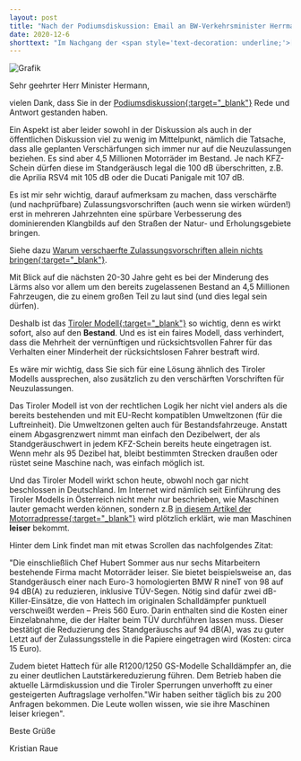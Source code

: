 ```yaml
---
layout: post
title: "Nach der Podiumsdiskussion: Email an BW-Verkehrsminister Herrmann"
date: 2020-12-6
shorttext: "Im Nachgang der <span style='text-decoration: underline;'>[Podiumsdiskussion](https://vm.baden-wuerttemberg.de/index.php?id=18123){:target='_blank'}</span> am 26.11.2020 zum Thema Motorradlärm mit Verkehrsminister Winfried Hermann sowie dem Lärmschutzbeauftragten des Landes, Thomas Marwein sowie weiteren Akteuren, habe ich das folgende E-Mail an den Verkehrsminister gesendet, das bislang leider noch unbeantwortet blieb."
---
```


<img src="https://vm.baden-wuerttemberg.de/fileadmin/_processed_/6/b/csm_190517_ANHANG_Pressemitteilung_Landesregierung_f%C3%B6rdert_Motorradl%C3%A4rm-Displays_bb2141332c.jpg" alt="Grafik" title="" />

Sehr geehrter Herr Minister Hermann,

vielen Dank, dass Sie in der <span style="text-decoration: underline;">[Podiumsdiskussion](https://vm.baden-wuerttemberg.de/index.php?id=18123){:target="_blank"}</span> Rede und Antwort gestanden haben.

Ein Aspekt ist aber leider sowohl in der Diskussion als auch in der öffentlichen Diskussion viel zu wenig im Mittelpunkt, nämlich die Tatsache, dass alle geplanten Verschärfungen sich immer nur auf die Neuzulassungen beziehen. Es sind aber 4,5 Millionen Motorräder im Bestand. Je nach KFZ-Schein dürfen diese im Standgeräusch legal die 100 dB überschritten, z.B. die Aprilia RSV4 mit 105 dB oder die Ducati Panigale mit 107 dB.

Es ist mir sehr wichtig, darauf aufmerksam zu machen, dass verschärfte (und nachprüfbare) Zulassungsvorschriften (auch wenn sie wirken würden!) erst in mehreren Jahrzehnten eine spürbare Verbesserung des dominierenden Klangbilds auf den Straßen der Natur- und Erholungsgebiete bringen.

Siehe dazu <span style="text-decoration: underline;">[Warum verschaerfte Zulassungsvorschriften allein nichts bringen](https://www.rettet-die-stille.de/2020/09/14/warum-verschaerfte-zulassungsvorschriften-allein-nichts-bringen.html){:target="_blank"}</span>.

Mit Blick auf die nächsten 20-30 Jahre geht es bei der Minderung des Lärms also vor allem um den bereits zugelassenen Bestand an 4,5 Millionen Fahrzeugen, die zu einem großen Teil zu laut sind (und dies legal sein dürfen).

Deshalb ist das <span style="text-decoration: underline;">[Tiroler Modell](https://www.rettet-die-stille.de/2020/08/03/was-gegen-motorradlaerm-helfen-wuerde-und-was-nicht.html#tiroler_modell){:target="_blank"}</span> so wichtig, denn es wirkt sofort, also auf den <b>Bestand</b>. Und es ist ein faires Modell, dass verhindert, dass die Mehrheit der vernünftigen und rücksichtsvollen Fahrer für das Verhalten einer Minderheit der rücksichtslosen Fahrer bestraft wird. 

Es wäre mir wichtig, dass Sie sich für eine Lösung ähnlich des Tiroler Modells aussprechen, also zusätzlich zu den verschärften Vorschriften für Neuzulassungen. 

Das Tiroler Modell ist von der rechtlichen Logik her nicht viel anders als die bereits bestehenden und mit EU-Recht kompatiblen Umweltzonen (für die Luftreinheit). Die Umweltzonen gelten auch für Bestandsfahrzeuge. Anstatt einem Abgasgrenzwert nimmt man einfach den Dezibelwert, der als Standgeräuschwert in jedem KFZ-Schein bereits heute eingetragen ist. Wenn mehr als 95 Dezibel hat, bleibt bestimmten Strecken draußen oder rüstet seine Maschine nach, was einfach möglich ist.

Und das Tiroler Modell wirkt schon heute, obwohl noch gar nicht beschlossen in Deutschland. Im Internet wird nämlich seit Einführung des Tiroler Modells in Österreich nicht mehr nur beschrieben, wie Maschinen lauter gemacht werden können, sondern z.B <span style="text-decoration: underline;">[in diesem Artikel der Motorradpresse](https://www.motorradonline.de/ratgeber/laermfahrverbot-oesterreich-tirol-betroffene-modelle/ ){:target="_blank"}</span> wird plötzlich erklärt, wie man Maschinen <b>leiser</b> bekommt.

Hinter dem Link findet man mit etwas Scrollen das nachfolgendes Zitat:

"Die einschließlich Chef Hubert Sommer aus nur sechs Mitarbeitern bestehende Firma macht Motorräder leiser. Sie bietet beispielsweise an, das Standgeräusch einer nach Euro-3 homologierten BMW R nineT von 98 auf 94 dB(A) zu reduzieren, inklusive TÜV-Segen. Nötig sind dafür zwei dB-Killer-Einsätze, die von Hattech im originalen Schalldämpfer punktuell verschweißt werden – Preis 560 Euro. Darin enthalten sind die Kosten einer Einzelabnahme, die der Halter beim TÜV durchführen lassen muss. Dieser bestätigt die Reduzierung des Standgeräuschs auf 94 dB(A), was zu guter Letzt auf der Zulassungsstelle in die Papiere eingetragen wird (Kosten: circa 15 Euro). 

Zudem bietet Hattech für alle R1200/1250 GS-Modelle Schalldämpfer an, die zu einer deutlichen Lautstärkereduzierung führen. Dem Betrieb haben die aktuelle Lärmdiskussion und die Tiroler Sperrungen unverhofft zu einer gesteigerten Auftragslage verholfen."Wir haben seither täglich bis zu 200 Anfragen bekommen. Die Leute wollen wissen, wie sie ihre Maschinen leiser kriegen".

Beste Grüße

Kristian Raue



 




